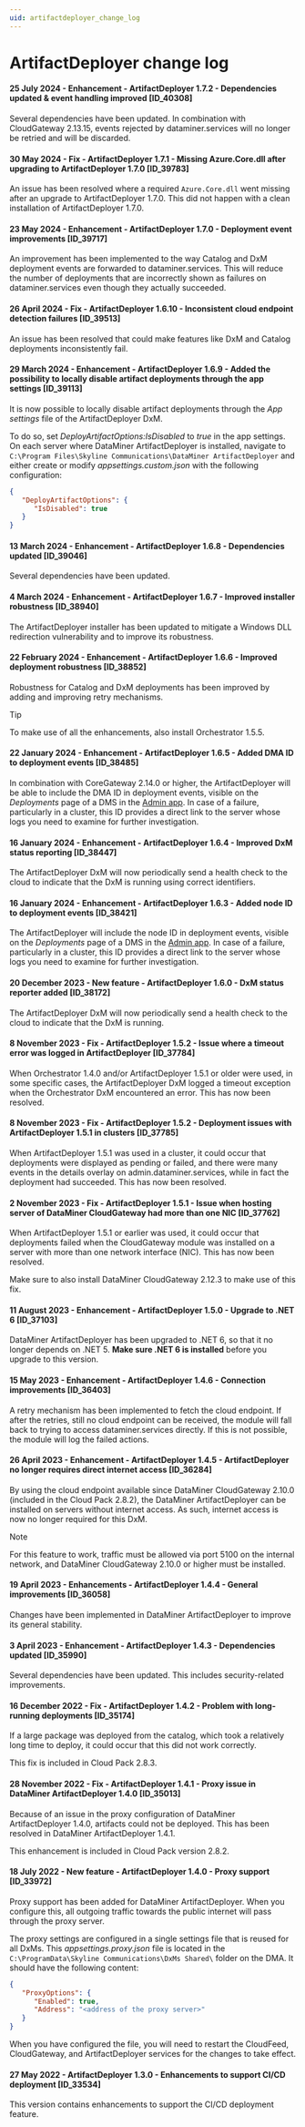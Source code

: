 ```yaml
---
uid: artifactdeployer_change_log
---
```


# ArtifactDeployer change log

#### 25 July 2024 - Enhancement - ArtifactDeployer 1.7.2 - Dependencies updated & event handling improved [ID_40308]

Several dependencies have been updated.
In combination with CloudGateway 2.13.15, events rejected by dataminer.services will no longer be retried and will be discarded.

#### 30 May 2024 - Fix - ArtifactDeployer 1.7.1 - Missing Azure.Core.dll after upgrading to ArtifactDeployer 1.7.0 [ID_39783]

An issue has been resolved where a required `Azure.Core.dll` went missing after an upgrade to ArtifactDeployer 1.7.0. This did not happen with a clean installation of ArtifactDeployer 1.7.0.

#### 23 May 2024 - Enhancement - ArtifactDeployer 1.7.0 - Deployment event improvements [ID_39717]

An improvement has been implemented to the way Catalog and DxM deployment events are forwarded to dataminer.services. This will reduce the number of deployments that are incorrectly shown as failures on dataminer.services even though they actually succeeded.

#### 26 April 2024 - Fix - ArtifactDeployer 1.6.10 - Inconsistent cloud endpoint detection failures [ID_39513]

An issue has been resolved that could make features like DxM and Catalog deployments inconsistently fail.

#### 29 March 2024 - Enhancement - ArtifactDeployer 1.6.9 - Added the possibility to locally disable artifact deployments through the app settings [ID_39113]

It is now possible to locally disable artifact deployments through the *App settings* file of the ArtifactDeployer DxM.

To do so, set *DeployArtifactOptions:IsDisabled* to *true* in the app settings. On each server where DataMiner ArtifactDeployer is installed, navigate to `C:\Program Files\Skyline Communications\DataMiner ArtifactDeployer` and either create or modify *appsettings.custom.json* with the following configuration:

```json
{
   "DeployArtifactOptions": {
      "IsDisabled": true
   }
}
```

#### 13 March 2024 - Enhancement - ArtifactDeployer 1.6.8 - Dependencies updated [ID_39046]

Several dependencies have been updated.

#### 4 March 2024 - Enhancement - ArtifactDeployer 1.6.7 - Improved installer robustness [ID_38940]

The ArtifactDeployer installer has been updated to mitigate a Windows DLL redirection vulnerability and to improve its robustness.

#### 22 February 2024 - Enhancement - ArtifactDeployer 1.6.6 - Improved deployment robustness [ID_38852]

Robustness for Catalog and DxM deployments has been improved by adding and improving retry mechanisms.

> [!TIP]
> To make use of all the enhancements, also install Orchestrator 1.5.5.

#### 22 January 2024 - Enhancement - ArtifactDeployer 1.6.5 - Added DMA ID to deployment events [ID_38485]

In combination with CoreGateway 2.14.0 or higher, the ArtifactDeployer will be able to include the DMA ID in deployment events, visible on the *Deployments* page of a DMS in the [Admin app](https://admin.dataminer.services). In case of a failure, particularly in a cluster, this ID provides a direct link to the server whose logs you need to examine for further investigation.

#### 16 January 2024 - Enhancement - ArtifactDeployer 1.6.4 - Improved DxM status reporting [ID_38447]

The ArtifactDeployer DxM will now periodically send a health check to the cloud to indicate that the DxM is running using correct identifiers.

#### 16 January 2024 - Enhancement - ArtifactDeployer 1.6.3 - Added node ID to deployment events [ID_38421]

The ArtifactDeployer will include the node ID in deployment events, visible on the *Deployments* page of a DMS in the [Admin app](https://admin.dataminer.services). In case of a failure, particularly in a cluster, this ID provides a direct link to the server whose logs you need to examine for further investigation.

#### 20 December 2023 - New feature - ArtifactDeployer 1.6.0 - DxM status reporter added [ID_38172]

The ArtifactDeployer DxM will now periodically send a health check to the cloud to indicate that the DxM is running.

#### 8 November 2023 - Fix - ArtifactDeployer 1.5.2 - Issue where a timeout error was logged in ArtifactDeployer [ID_37784]

When Orchestrator 1.4.0 and/or ArtifactDeployer 1.5.1 or older were used, in some specific cases, the ArtifactDeployer DxM logged a timeout exception when the Orchestrator DxM encountered an error. This has now been resolved.

#### 8 November 2023 - Fix - ArtifactDeployer 1.5.2 - Deployment issues with ArtifactDeployer 1.5.1 in clusters [ID_37785]

When ArtifactDeployer 1.5.1 was used in a cluster, it could occur that deployments were displayed as pending or failed, and there were many events in the details overlay on admin.dataminer.services, while in fact the deployment had succeeded. This has now been resolved.

#### 2 November 2023 - Fix - ArtifactDeployer 1.5.1 - Issue when hosting server of DataMiner CloudGateway had more than one NIC [ID_37762]

When ArtifactDeployer 1.5.1 or earlier was used, it could occur that deployments failed when the CloudGateway module was installed on a server with more than one network interface (NIC). This has now been resolved.

Make sure to also install DataMiner CloudGateway 2.12.3 to make use of this fix.

#### 11 August 2023 - Enhancement - ArtifactDeployer 1.5.0 - Upgrade to .NET 6 [ID_37103]

DataMiner ArtifactDeployer has been upgraded to .NET 6, so that it no longer depends on .NET 5. **Make sure .NET 6 is installed** before you upgrade to this version.

#### 15 May 2023 - Enhancement - ArtifactDeployer 1.4.6 - Connection improvements [ID_36403]

A retry mechanism has been implemented to fetch the cloud endpoint. If after the retries, still no cloud endpoint can be received, the module will fall back to trying to access dataminer.services directly. If this is not possible, the module will log the failed actions.

#### 26 April 2023 - Enhancement - ArtifactDeployer 1.4.5 - ArtifactDeployer no longer requires direct internet access [ID_36284]

By using the cloud endpoint available since DataMiner CloudGateway 2.10.0 (included in the Cloud Pack 2.8.2), the DataMiner ArtifactDeployer can be installed on servers without internet access. As such, internet access is now no longer required for this DxM.

> [!NOTE]
> For this feature to work, traffic must be allowed via port 5100 on the internal network, and DataMiner CloudGateway 2.10.0 or higher must be installed.

#### 19 April 2023 - Enhancements - ArtifactDeployer 1.4.4 - General improvements [ID_36058]

Changes have been implemented in DataMiner ArtifactDeployer to improve its general stability.

#### 3 April 2023 - Enhancement - ArtifactDeployer 1.4.3 - Dependencies updated [ID_35990]

Several dependencies have been updated. This includes security-related improvements.

#### 16 December 2022 - Fix - ArtifactDeployer 1.4.2 - Problem with long-running deployments [ID_35174]

If a large package was deployed from the catalog, which took a relatively long time to deploy, it could occur that this did not work correctly.

This fix is included in Cloud Pack 2.8.3.

#### 28 November 2022 - Fix - ArtifactDeployer 1.4.1 - Proxy issue in DataMiner ArtifactDeployer 1.4.0 [ID_35013]

Because of an issue in the proxy configuration of DataMiner ArtifactDeployer 1.4.0, artifacts could not be deployed. This has been resolved in DataMiner ArtifactDeployer 1.4.1.

This enhancement is included in Cloud Pack version 2.8.2.

#### 18 July 2022 - New feature - ArtifactDeployer 1.4.0 - Proxy support [ID_33972]

Proxy support has been added for DataMiner ArtifactDeployer. When you configure this, all outgoing traffic towards the public internet will pass through the proxy server.

The proxy settings are configured in a single settings file that is reused for all DxMs. This *appsettings.proxy.json* file is located in the `C:\ProgramData\Skyline Communications\DxMs Shared\` folder on the DMA. It should have the following content:

```json
{
   "ProxyOptions": {
      "Enabled": true,
      "Address": "<address of the proxy server>"
   }
}
```

When you have configured the file, you will need to restart the CloudFeed, CloudGateway, and ArtifactDeployer services for the changes to take effect.

#### 27 May 2022 - ArtifactDeployer 1.3.0 - Enhancements to support CI/CD deployment [ID_33534]

This version contains enhancements to support the CI/CD deployment feature.
